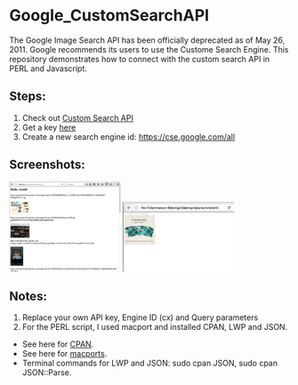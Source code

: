 # Google_CustomSearchAPI

The Google Image Search API has been officially deprecated as of May 26, 2011. Google recommends its users to use the Custome Search Engine. This repository demonstrates how to connect with the custom search API in PERL and Javascript. 

## Steps:
1. Check out [Custom Search API](https://developers.google.com/custom-search/)
2. Get a key [here](https://developers.google.com/custom-search/json-api/v1/overview)
3. Create a new search engine id: https://cse.google.com/all

## Screenshots:
<img src='https://github.com/siusoon/Google_CustomSearchAPI/blob/master/screenshot_cgiResult.png' width = "200">
<img src='https://github.com/siusoon/Google_CustomSearchAPI/blob/master/screenshot_jsResult.png'  width = "200">

## Notes:
1. Replace your own API key, Engine ID (cx) and Query parameters
2. For the PERL script, I used macport and installed CPAN, LWP and JSON.
  - See here for [CPAN](http://www.cpan.org/modules/INSTALL.html).
  - See here for [macports](https://guide.macports.org/).
  - Terminal commands for LWP and JSON: sudo cpan JSON, sudo cpan JSON::Parse.
